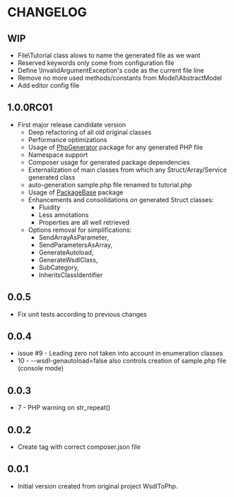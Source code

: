 CHANGELOG
=========

WIP
---
- File\Tutorial class alows to name the generated file as we want
- Reserved keywords only come from configuration file
- Define \InvalidArgumentException's code as the current file line
- Remove no more used methods/constants from Model\AbstractModel
- Add editor config file

1.0.0RC01
---------
- First major release candidate version
    - Deep refactoring of all old original classes
    - Performance optimizations
    - Usage of [PhpGenerator](https://github.com/WsdlToPhp/PhpGenerator) package for any generated PHP file
    - Namespace support
    - Composer usage for generated package dependencies
    - Externalization of main classes from which any Struct/Array/Service generated class
    - auto-generation sample.php file renamed to tutorial.php
    - Usage of [PackageBase](https://github.com/WsdlToPhp/PackageBase) package
    - Enhancements and consolidations on generated Struct classes:
        - Fluidity
        - Less annotations
        - Properties are all well retrieved
    - Options removal for simplifications:
        - SendArrayAsParameter,
        - SendParametersAsArray,
        - GenerateAutoload,
        - GenerateWsdlClass,
        - SubCategory,
        - InheritsClassIdentifier

0.0.5
-----
- Fix unit tests according to previous changes

0.0.4
-----
- issue #9 - Leading zero not taken into account in enumeration classes
- 10 - --wsdl-genautoload=false also controls creation of sample.php file (console mode)

0.0.3
-----
- 7 - PHP warning on str_repeat()

0.0.2
-----
- Create tag with correct composer.json file

0.0.1
-----
- Initial version created from original project WsdlToPhp.
